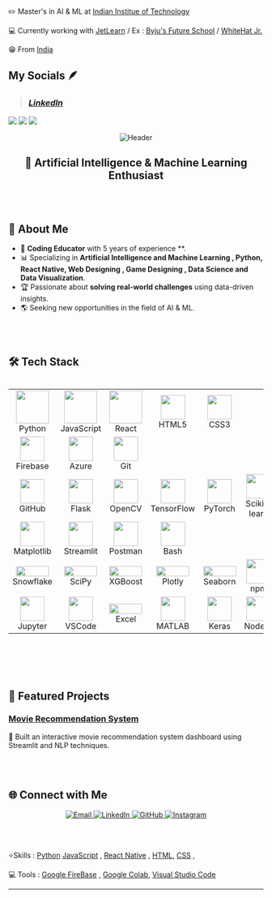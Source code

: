 ✏️ Master's in AI & ML at [Indian Institue of Technology](https://www.iitk.ac.in/)


💻 Currently working with [JetLearn](https://www.jetlearn.com/) / 
 Ex : [Byju's Future School](https://byjus.com/us/futureschool/code/) /
      [WhiteHat Jr.](https://www.whitehatjr.com/)
                          
                          


😁 From [India](https://www.incredibleindia.org/content/incredible-india-v2/en.html)


## My Socials 🪶
> ### *[LinkedIn](https://www.linkedin.com/in/aarshichaturvedi/)*

[![](https://img.shields.io/badge/INSTAGRAM-blueviolet?style=for-the-badge)](https://www.instagram.com/societal_archaic/)
[![](https://img.shields.io/badge/LINKEDIN-yellow?style=for-the-badge)](https://www.linkedin.com/in/aarshichaturvedi/)
[![](https://img.shields.io/badge/TWITTER-orange?style=for-the-badge)](https://twitter.com/ashychat)



<!-- hemangsharma/hemangsharma GitHub Profile README -->

<p align="center">
  <img src="https://capsule-render.vercel.app/api?type=waving&height=280&color=0:1D2671,100:C33764&text=👋%20Hello,%20I'm%20Aarshi%20Chaturvedi!&fontSize=45&fontColor=ffffff&fontAlignY=40&animation=twinkling" alt="Header">
</p>


<h2 align="center">🚀 Artificial Intelligence & Machine Learning Enthusiast </h2>

<br><br>

## 🌟 About Me

- 🧠 **Coding Educator** with 5 years of experience **.
- 📊 Specializing in **Artificial Intelligence and Machine Learning , Python, React Native, Web Designing , Game Designing , Data Science and Data Visualization**.
- 🏆 Passionate about **solving real-world challenges** using data-driven insights.
- 🌎 Seeking new  opportunities in the field of AI & ML.

<br><br>


## 🛠️ Tech Stack

<div style="display: flex; align-items: flex-start; align: center">
  <table align="center">
    <tr>
      <td align="center" width="96">
        <img src="https://techstack-generator.vercel.app/python-icon.svg" width="65" height="65" />
        <br>Python
      </td>
<!--       <td align="center" width="96">
        <img src="https://techstack-generator.vercel.app/cpp-icon.svg" width="65" height="65" />
        <br>C++
      </td> -->
      <td align="center" width="96">
        <img src="https://techstack-generator.vercel.app/js-icon.svg" width="65" height="65" />
        <br>JavaScript
      </td>
      <td align="center" width="96">
        <img src="https://techstack-generator.vercel.app/react-icon.svg" width="65" height="65" />
        <br>React
      </td>
<!--       <td align="center" width="96">
        <img src="https://skillicons.dev/icons?i=go" width="48" height="48" />
        <br>Go
      </td> -->
<!--       <td align="center" width="96">
        <img src="https://skillicons.dev/icons?i=bash" width="48" height="48" />
        <br>Bash
      </td> -->
      <td align="center" width="96">
        <img src="https://skillicons.dev/icons?i=html" width="48" height="48" />
        <br>HTML5
      </td>
      <td align="center" width="96">
        <img src="https://skillicons.dev/icons?i=css" width="48" height="48" />
        <br>CSS3
      </td>
<!--       <td align="center" width="96">
        <img src="https://skillicons.dev/icons?i=c" width="48" height="48" />
        <br>C
      </td> -->
    </tr>
    <tr>
<!--       <td align="center" width="96">
        <img src="https://skillicons.dev/icons?i=mysql" width="48" height="48" />
        <br>MySQL
      </td> -->
<!--       <td align="center" width="96">
        <img src="https://skillicons.dev/icons?i=postgres" width="48" height="48" />
        <br>PostgreSQL
      </td> -->
<!--       <td align="center" width="96">
        <img src="https://skillicons.dev/icons?i=mongodb" width="48" height="48" />
        <br>MongoDB
      </td> -->
<!--       <td align="center" width="96">
        <img src="https://skillicons.dev/icons?i=sqlite" width="48" height="48" />
        <br>SQLite
      </td> -->
      <td align="center" width="96">
        <img src="https://skillicons.dev/icons?i=firebase" width="48" height="48" />
        <br>Firebase
      </td>
      <td align="center" width="96">
        <img src="https://skillicons.dev/icons?i=azure" width="48" height="48" />
        <br>Azure
      </td>
<!--       <td align="center" width="96">
        <img src="https://skillicons.dev/icons?i=gcp" width="48" height="48" />
        <br>GCP
      </td> -->
<!--       <td align="center" width="96">
        <img src="https://skillicons.dev/icons?i=docker" width="48" height="48" />
        <br>Docker
      </td> -->
      <td align="center" width="96">
        <img src="https://skillicons.dev/icons?i=git" width="48" height="48" />
        <br>Git
      </td>
    </tr>
    <tr>
      <td align="center" width="96">
        <img src="https://skillicons.dev/icons?i=github" width="48" height="48" />
        <br>GitHub
      </td>
      <td align="center" width="96">
        <img src="https://skillicons.dev/icons?i=flask" width="48" height="48" />
        <br>Flask
      </td>
<!--       <td align="center" width="96">
        <img src="https://skillicons.dev/icons?i=django" width="48" height="48" />
        <br>Django
      </td> -->
      <td align="center" width="96">
        <img src="https://skillicons.dev/icons?i=opencv" width="48" height="48" />
        <br>OpenCV
      </td>
      <td align="center" width="96">
        <img src="https://skillicons.dev/icons?i=tensorflow" width="48" height="48" />
        <br>TensorFlow
      </td>
      <td align="center" width="96">
        <img src="https://skillicons.dev/icons?i=pytorch" width="48" height="48" />
        <br>PyTorch
      </td>
      <td align="center" width="96">
        <img src="https://skillicons.dev/icons?i=scikitlearn" width="48" height="48" />
        <br>Scikit-learn
      </td>
      <td align="center" width="96">
        <img src="https://img.shields.io/badge/numpy-%23013243.svg?style=plastic&logo=numpy&logoColor=white" width="48" height="48" />
        <br>NumPy
      </td>
      <td align="center" width="96">
        <img src="https://img.shields.io/badge/pandas-%23150458.svg?style=plastic&logo=pandas&logoColor=white" width="48" height="48" />
        <br>Pandas
      </td>
    </tr>
    <tr>
      <td align="center" width="96">
        <img src="https://img.shields.io/badge/Matplotlib-%23ffffff.svg?style=plastic&logo=Matplotlib&logoColor=black" width="48" height="48" />
        <br>Matplotlib
      </td>
      <td align="center" width="96">
        <img src="https://img.shields.io/badge/Streamlit-%23FE4B4B.svg?style=plastic&logo=streamlit&logoColor=white" width="48" height="48" />
        <br>Streamlit
      </td>
<!--       <td align="center" width="96">
        <img src="https://img.shields.io/badge/mlflow-%23d9ead3.svg?style=flat&logo=numpy&logoColor=blue" width="65" height="20" />
        <br>MLflow
      </td> -->
<!--       <td align="center" width="96">
        <img src="https://img.shields.io/badge/Apache%20Airflow-017CEE?style=flat&logo=Apache%20Airflow&logoColor=white" width="65" height="20" />
        <br>Airflow
      </td> -->
<!--       <td align="center" width="96">
        <img src="https://img.shields.io/badge/Apache%20Spark-FDEE21?style=flat&logo=apachespark&logoColor=black" width="65" height="20" />
        <br>Spark
      </td> -->
<!--       <td align="center" width="96">
        <img src="https://img.shields.io/badge/Apache%20Hadoop-66CCFF?style=flat&logo=apachehadoop&logoColor=black" width="65" height="20" />
        <br>Hadoop
      </td> -->
<!--       <td align="center" width="96">
        <img src="https://img.shields.io/badge/power_bi-F2C811?style=flat&logo=powerbi&logoColor=black" width="65" height="20" />
        <br>Power BI
      </td> -->
      <td align="center" width="96">
        <img src="https://skillicons.dev/icons?i=postman" width="48" height="48" />
        <br>Postman
      </td>
      <td align="center" width="96">
        <img src="https://skillicons.dev/icons?i=bash" width="48" height="48" />
        <br>Bash
      </td>
    </tr>
    <tr>
      <td align="center" width="96">
        <img src="https://img.shields.io/badge/Snowflake-29B5E8?style=flat&logo=snowflake&logoColor=white" width="65" height="20" />
        <br>Snowflake
      </td>
<!--       <td align="center" width="96">
        <img src="https://img.shields.io/badge/dbt-FF694B?style=flat&logo=dbt&logoColor=white" width="65" height="20" />
        <br>dbt
      </td> -->
      <td align="center" width="96">
        <img src="https://img.shields.io/badge/Scipy-0C55A5?style=flat&logo=scipy&logoColor=white" width="65" height="20" />
        <br>SciPy
      </td>
<!--       <td align="center" width="96">
        <img src="https://img.shields.io/badge/statsmodels-8C1515?style=flat&logo=python&logoColor=white" width="65" height="20" />
        <br>Statsmodels
      </td> -->
      <td align="center" width="96">
        <img src="https://img.shields.io/badge/XGBoost-EF6C00?style=flat&logo=data&logoColor=white" width="65" height="20" />
        <br>XGBoost
      </td>
<!--       <td align="center" width="96">
        <img src="https://img.shields.io/badge/MLflow-d9ead3?style=flat&logo=numpy&logoColor=blue" width="65" height="20" />
        <br>MLflow
      </td> -->
      <td align="center" width="96">
        <img src="https://img.shields.io/badge/Plotly-3F4F75?style=flat&logo=plotly&logoColor=white" width="65" height="20" />
        <br>Plotly
      </td>
      <td align="center" width="96">
        <img src="https://img.shields.io/badge/Seaborn-3776AB?style=flat&logo=python&logoColor=white" width="65" height="20" />
        <br>Seaborn
      </td>
      <td align="center" width="96">
        <img src="https://img.shields.io/badge/NPM-%23CB3837.svg?style=plastic&logo=npm&logoColor=white" width="48" height="48" />
        <br>npm
      </td>
    </tr>
    <tr>
<!--       <td align="center" width="96">
        <img src="https://img.shields.io/badge/Tableau-E97627?style=flat&logo=tableau&logoColor=white" width="65" height="20" />
        <br>Tableau
      </td> -->
      <td align="center" width="96">
        <img src="https://img.shields.io/badge/Jupyter-%23D00000.svg?style=plastic&logo=Ju&logoColor=white" width="48" height="48" />
        <br>Jupyter
      </td>
      <td align="center" width="96">
        <img src="https://skillicons.dev/icons?i=vscode" width="48" height="48" />
        <br>VSCode
      </td>
      <td align="center" width="96">
        <img src="https://img.shields.io/badge/Excel-217346?style=flat&logo=microsoftexcel&logoColor=white" width="65" height="20" />
        <br>Excel
      </td>
<!--       <td align="center" width="96">
        <img src="https://img.shields.io/badge/Jira-0052CC?style=flat&logo=jira&logoColor=white" width="65" height="20" />
        <br>Jira
      </td> -->
      <td align="center" width="96">
        <img src="https://skillicons.dev/icons?i=matlab" width="48" height="48" />
        <br>MATLAB
      </td>
      <td align="center" width="96">
        <img src="https://img.shields.io/badge/Keras-%23D00000.svg?style=plastic&logo=Keras&logoColor=white" width="48" height="48" />
        <br>Keras
      </td>
      <td align="center" width="96">
        <img src="https://skillicons.dev/icons?i=nodejs" width="48" height="48" />
        <br>Node.js
      </td>
<!--       <td align="center" width="96">
        <img src="https://skillicons.dev/icons?i=kubernetes" width="48" height="48" />
        <br>Kubernetes
      </td> -->
    </tr>
  </table>
</div>

<br><br><br>

## 🚀 Featured Projects

### **[Movie Recommendation System](https://github.com/aarshichaturvedi/Recommend-a-movie)**
🔹 Built an interactive movie recommendation system dashboard using Streamlit and NLP techniques.


<br><br>






## 🌐 Connect with Me

<p align="center">
  <a href="mailto:aarshi.chaturvedi@outlook.com">
    <img src="https://img.shields.io/badge/Email-D14836?style=for-the-badge&logo=gmail&logoColor=white" alt="Email">
  </a>
  <a href="https://linkedin.com/in/aarshichaturvedi/">
    <img src="https://img.shields.io/badge/LinkedIn-0077B5?style=for-the-badge&logo=linkedin&logoColor=white" alt="LinkedIn">
  </a>
  <a href="https://github.com/aarshichaturvedi/">
    <img src="https://img.shields.io/badge/GitHub-181717?style=for-the-badge&logo=github&logoColor=white" alt="GitHub">
  </a>
  <a href="https://www.instagram.com/societal_archaic/">
    <img src="https://img.shields.io/badge/Email-D14836?style=for-the-badge&logo=gmail&logoColor=white" alt="Instagram">
  </a>
</p>


<br><br>

 
 ⭐Skills :  [Python](www.python.org)  [JavaScript](www.javascript.com) , [React Native](https://reactnative.dev/) ,
 [HTML](https://www.w3schools.com/html/), [CSS](https://developer.mozilla.org/en-US/docs/Web/CSS) ,
 
 
 
 💻 Tools : [Google FireBase](https://firebase.google.com/) , [Google Colab](https://colab.research.google.com/), [Visual Studio Code](https://code.visualstudio.com/)
 
 



---


 

<!---
aarshichaturvedi/aarshichaturvedi is a ✨ special ✨ repository because its `README.md` (this file) appears on your GitHub profile.
You can click the Preview link to take a look at your changes.
--->
